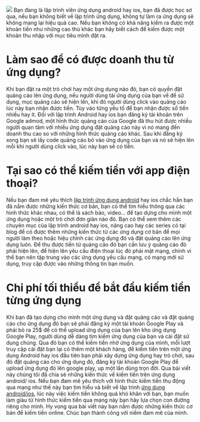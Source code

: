 ![](https://images.viblo.asia/6723177b-fb5d-4b88-bf51-a1d3906ab513.jpg)
Bạn đang là lập trình viên ứng dụng android hay ios, bạn đã được học sơ qua, nếu bạn không biết về lập trình ứng dụng, không tự làm ra ứng dụng sẽ không mang lại hiệu quả cao. Nếu bạn không có khả năng kiếm ra được một khoản tiền như những cao thủ khác bạn hãy biết cách để kiếm được một khoản thu nhập với mục tiêu mình đặt ra.
# Làm sao để có được doanh thu từ ứng dụng?
Khi bạn đặt ra một trò chơi hay một ứng dụng nào đó, bạn có quyền đặt quảng cáo lên ứng dụng, nếu người dùng tải ứng dụng của bạn về để sử dụng, mục quảng cáo sẽ hiện lên, khi đó người dùng click vào quảng cáo lúc này bạn nhận được tiền. Tùy vào từng yếu tố để bạn nhận được số tiền nhiều hay ít.
Đối với lập trình Android hay ios bạn đăng ký tài khoản trên Google admod, một hình thức quảng cáo của Google đã thu hút được nhiều người quan tâm với nhiều ứng dụng đặt quảng cáo này vì nó mang đến doanh thu cao so với những hình thức quảng cáo khác. Sau khi đăng ký xong bạn sẽ lấy code quảng cáo bỏ vào ứng dụng của bạn và nó sẽ hiện lên mỗi khi người dùng click vào, lúc này bạn sẽ có tiền.
# Tại sao có thể kiếm tiền với app điện thoại?
Nếu bạn đam mê yêu thích [lập trình ứng dụng android](https://vntalking.com/7-dieu-can-lam-truoc-khi-xuat-ban-ung-dung-cua-ban-tren-google-play.html) hay ios chắc hẳn bạn đã nắm được những kiến thức cơ bản, bạn có thể tìm hiểu thông qua các hình thức khác nhau, có thể là sách báo, video… để tạo dựng cho mình một ứng dụng hoặc một trò chơi đơn giản nào đó.
Bạn có thể xem thêm các chuyên mục của lập trình android hay ios, nâng cao hay các series có tại blog để có được thêm những kiến thức từ các ứng dụng cơ bản để mọi người làm theo hoặc hiệu chỉnh các ứng dụng đó và đặt quảng cáo lên ứng dụng luôn.
Để thu được tiền từ quảng cáo đó bạn cần lưu ý quảng cáo đó phải hiện lên, để hiện lên yêu cầu điện thoại lúc đó phải mật mạng, chính vì thế bạn nên tập trung vào các ứng dụng yêu cầu mạng, có mạng mới sử dụng, truy cập được vào những thông tin bạn muốn.
# Chi phí tối thiểu để bắt đầu kiếm tiền từng ứng dụng
Khi bạn đã tạo dựng cho mình một ứng dụng và đặt quảng cáo và đặt quảng cáo cho ứng dụng đó bạn sẽ phải đăng ký một tài khoản Google Play và phải bỏ ra 25$ để có thể upload ứng dụng của bạn lên kho ứng dụng Google Play, người dùng dễ dàng tìm kiếm ứng dụng của bạn và cài đặt sử dụng chúng.
Qua đó bạn có thể kiếm tiền nhờ ứng dụng của mình, mỗi lượt truy cập cài đặt bạn lại có thêm một khách hàng, để kiếm tiền trên một ứng dụng Android hay ios đầu tiên bạn phải xây dựng ứng dụng hay trò chơi, sau đó đặt quảng cáo cho ứng dụng đó, đăng ký tài khoản Google Play để upload ứng dụng đó lên google play, up một lần dùng trọn đời.
Qua bài viết này chúng tôi đã chia sẻ những kiến thức về kiếm tiền trên ứng dụng android/ ios. Nếu bạn đam mê yêu thích với hình thức kiếm tiền thụ động qua mạng như thế này bạn tìm hiểu và biết về lập trình [ứng dụng android/ios](https://vntalking.com/lap-trinh-ios-app-bang-react-native-lua-chon-cua-nhung-ke-dai-kho.html), lúc này việc kiếm tiền không quá khó khăn với bạn, bạn muốn làm giàu từ hình thức kiếm tiền qua mạng này bạn hãy lựa chọn con đường riêng cho mình.
Hy vọng qua bài viết này bạn nắm được những kiến thức cơ bản để kiếm tiền online. Chúc bạn thành công với niềm đam mê của mình.